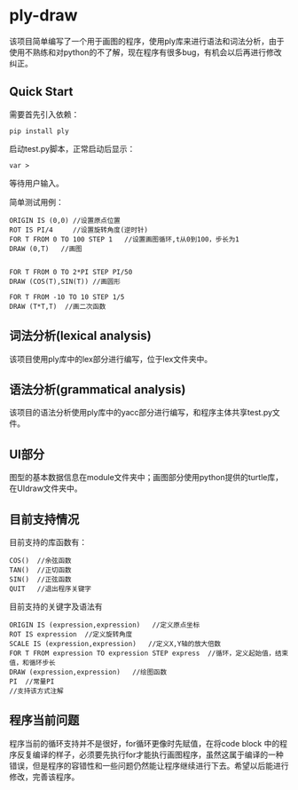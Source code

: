 # ply-draw
该项目简单编写了一个用于画图的程序，使用ply库来进行语法和词法分析，由于使用不熟练和对python的不了解，现在程序有很多bug，有机会以后再进行修改纠正。

## Quick Start
需要首先引入依赖：
```
pip install ply
```

启动test.py脚本，正常启动后显示：
```
var >
```
等待用户输入。


简单测试用例：
```
ORIGIN IS (0,0) //设置原点位置
ROT IS PI/4     //设置旋转角度(逆时针)
FOR T FROM 0 TO 100 STEP 1   //设置画图循环,t从0到100，步长为1
DRAW (0,T)   //画图


FOR T FROM 0 TO 2*PI STEP PI/50
DRAW (COS(T),SIN(T)) //画圆形

FOR T FROM -10 TO 10 STEP 1/5
DRAW (T*T,T)  //画二次函数

```

## 词法分析(lexical analysis)
该项目使用ply库中的lex部分进行编写，位于lex文件夹中。

## 语法分析(grammatical analysis)
该项目的语法分析使用ply库中的yacc部分进行编写，和程序主体共享test.py文件。

## UI部分
图型的基本数据信息在module文件夹中；画图部分使用python提供的turtle库，在UIdraw文件夹中。

## 目前支持情况
目前支持的库函数有：
```
COS()  //余弦函数
TAN()  //正切函数
SIN()  //正弦函数
QUIT   //退出程序关键字
```

目前支持的关键字及语法有
```
ORIGIN IS (expression,expression)   //定义原点坐标
ROT IS expression  //定义旋转角度
SCALE IS (expression,expression)   //定义X,Y轴的放大倍数
FOR T FROM expression TO expression STEP express  //循环，定义起始值，结束值，和循环步长
DRAW (expression,expression)   //绘图函数
PI  //常量PI
//支持该方式注解
```

## 程序当前问题
程序当前的循环支持并不是很好，for循环更像时先赋值，在将code block 中的程序反复编译的样子，必须要先执行for才能执行画图程序，虽然这属于编译的一种错误，但是程序的容错性和一些问题仍然能让程序继续进行下去。希望以后能进行修改，完善该程序。
